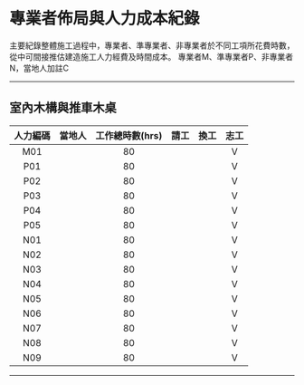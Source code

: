 # 專業者佈局與人力成本紀錄 
主要紀錄整體施工過程中，專業者、準專業者、非專業者於不同工項所花費時數，從中可間接推估建造施工人力經費及時間成本。
專業者M、準專業者P、非專業者N，當地人加註C

***
## 室內木構與推車木桌
|人力編碼|當地人|工作總時數(hrs)|請工|換工|志工|
|:-:|:-:|:-:|:-:|:-:|:-:|
|M01 |   |80   |   |   |V   |
|P01 |   |80   |   |   |V   |
|P02 |   |80   |   |   |V   |
|P03 |   |80   |   |   |V   |
|P04 |   |80   |   |   |V   |
|P05 |   |80   |   |   |V   |
|N01 |   |80   |   |   |V   |
|N02 |   |80   |   |   |V   |
|N03 |   |80   |   |   |V   |
|N04 |   |80   |   |   |V   |
|N05 |   |80   |   |   |V   |
|N06 |   |80   |   |   |V   |
|N07 |   |80   |   |   |V   |
|N08 |   |80   |   |   |V   |
|N09 |   |80   |   |   |V   |
***
